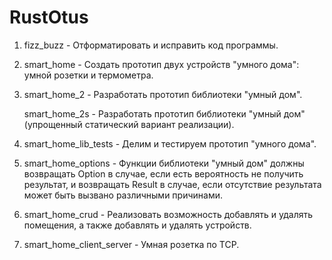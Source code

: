# RustOtus

1. fizz_buzz - Отформатировать и исправить код программы.
2. smart_home - Создать прототип двух устройств "умного дома": умной розетки и термометра.
3. smart_home_2 - Разработать прототип библиотеки "умный дом".
 
   smart_home_2s - Разработать прототип библиотеки "умный дом" (упрощенный статический вариант реализации).
4. smart_home_lib_tests - Делим и тестируем прототип "умного дома".
5. smart_home_options - Функции библиотеки "умный дом" должны возвращать Option в случае, если есть вероятность не получить результат, и возвращать Result в случае, если отсутствие результата может быть вызвано различными причинами.
6. smart_home_crud - Реализовать возможность добавлять и удалять помещения, а также добавлять и удалять устройств.
7. smart_home_client_server - Умная розетка по TCP.